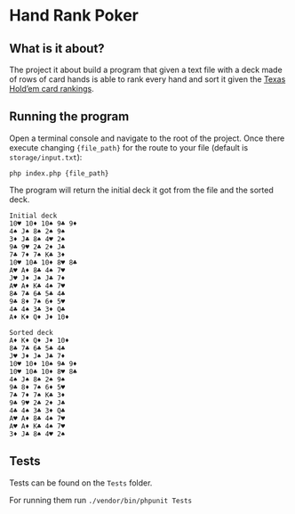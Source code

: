 # Hand Rank Poker

## What is it about?
The project it about build a program that given a text file with a deck made of rows of card hands is able to rank every hand and sort it given the [Texas Hold’em card rankings](https://www.cardplayer.com/rules-of-poker/hand-rankings).


## Running the program
Open a terminal console and navigate to the root of the project.
Once there execute changing `{file_path}` for the route to your file (default is `storage/input.txt`):
```
php index.php {file_path}
```

The program will return the initial deck it got from the file and the sorted deck.

```
Initial deck
10♥ 10♦ 10♠ 9♣ 9♦ 
4♠ J♠ 8♠ 2♠ 9♠    
3♦ J♣ 8♠ 4♥ 2♠    
9♣ 9♥ 2♣ 2♦ J♣    
7♣ 7♦ 7♠ K♣ 3♦    
10♥ 10♣ 10♦ 8♥ 8♣ 
A♥ A♦ 8♣ 4♠ 7♥    
J♥ J♦ J♠ J♣ 7♦    
A♥ A♦ K♣ 4♠ 7♥    
8♣ 7♣ 6♣ 5♣ 4♣    
9♣ 8♦ 7♠ 6♦ 5♥    
4♣ 4♠ 3♣ 3♦ Q♣    
A♦ K♦ Q♦ J♦ 10♦   
                  
Sorted deck       
A♦ K♦ Q♦ J♦ 10♦
8♣ 7♣ 6♣ 5♣ 4♣
J♥ J♦ J♠ J♣ 7♦
10♥ 10♦ 10♠ 9♣ 9♦
10♥ 10♣ 10♦ 8♥ 8♣
4♠ J♠ 8♠ 2♠ 9♠
9♣ 8♦ 7♠ 6♦ 5♥
7♣ 7♦ 7♠ K♣ 3♦
9♣ 9♥ 2♣ 2♦ J♣
4♣ 4♠ 3♣ 3♦ Q♣
A♥ A♦ 8♣ 4♠ 7♥
A♥ A♦ K♣ 4♠ 7♥
3♦ J♣ 8♠ 4♥ 2♠
```

## Tests
Tests can be found on the `Tests` folder.

For running them run `./vendor/bin/phpunit Tests`
